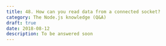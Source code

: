```yaml
---
title: 48. How can you read data from a connected socket?
category: The Node.js knowledge (Q&A)
draft: true
date: 2018-08-12
description: To be answered soon
---
```

